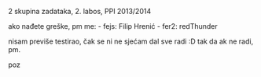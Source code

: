 2 skupina zadataka, 2. labos, PPI 2013/2014

ako nađete greške, pm me:
	- fejs: Filip Hrenić
	- fer2: redThunder

nisam previše testirao, čak se ni ne sjećam dal sve radi :D tak da ak ne radi, pm.

poz